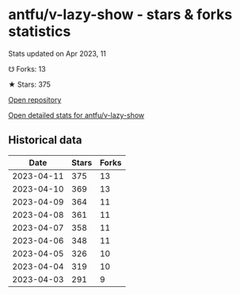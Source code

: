 # antfu/v-lazy-show - stars & forks statistics

Stats updated on Apr 2023, 11

☋ Forks: 13

★ Stars: 375

[Open repository](https://github.com/antfu/v-lazy-show)

[Open detailed stats for antfu/v-lazy-show](https://reviewgithub.com/rep/antfu/v-lazy-show)

## Historical data
| Date | Stars | Forks |
|------|-------|-------|
| 2023-04-11 | 375 | 13 | 
| 2023-04-10 | 369 | 13 | 
| 2023-04-09 | 364 | 11 | 
| 2023-04-08 | 361 | 11 | 
| 2023-04-07 | 358 | 11 | 
| 2023-04-06 | 348 | 11 | 
| 2023-04-05 | 326 | 10 | 
| 2023-04-04 | 319 | 10 | 
| 2023-04-03 | 291 | 9 | 

